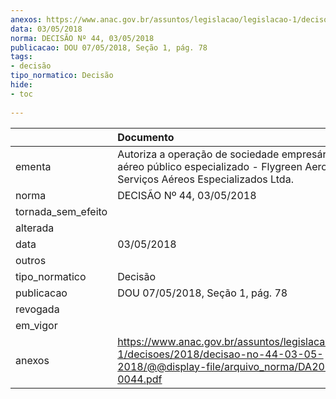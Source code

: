 ```yaml
---
anexos: https://www.anac.gov.br/assuntos/legislacao/legislacao-1/decisoes/2018/decisao-no-44-03-05-2018/@@display-file/arquivo_norma/DA2018-0044.pdf
data: 03/05/2018
norma: DECISÃO Nº 44, 03/05/2018
publicacao: DOU 07/05/2018, Seção 1, pág. 78
tags:
- decisão
tipo_normatico: Decisão
hide: 
- toc 
 
---
```


|                    | Documento                                                                                                                                        |
|:-------------------|:-------------------------------------------------------------------------------------------------------------------------------------------------|
| ementa             | Autoriza a operação de sociedade empresária de serviço aéreo público especializado - Flygreen Aero Agrícola Serviços Aéreos Especializados Ltda. |
| norma              | DECISÃO Nº 44, 03/05/2018                                                                                                                        |
| tornada_sem_efeito |                                                                                                                                                  |
| alterada           |                                                                                                                                                  |
| data               | 03/05/2018                                                                                                                                       |
| outros             |                                                                                                                                                  |
| tipo_normatico     | Decisão                                                                                                                                          |
| publicacao         | DOU 07/05/2018, Seção 1, pág. 78                                                                                                                 |
| revogada           |                                                                                                                                                  |
| em_vigor           |                                                                                                                                                  |
| anexos             | https://www.anac.gov.br/assuntos/legislacao/legislacao-1/decisoes/2018/decisao-no-44-03-05-2018/@@display-file/arquivo_norma/DA2018-0044.pdf     |